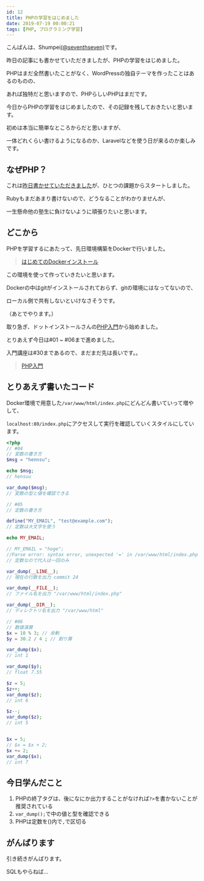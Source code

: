 ```yaml
---
id: 12
title: PHPの学習をはじめました
date: 2019-07-19 00:00:21
tags: [PHP, プログラミング学習]
---
```


こんばんは、Shumpei[(@seventhseven)](https://twitter.com/seventhseven)です。

昨日の記事にも書かせていただきましたが、PHPの学習をはじめました。

PHPはまだ全然書いたことがなく、WordPressの独自テーマを作ったことはあるのものの、

あれば独特だと思いますので、PHPらしいPHPはまだです。

今日からPHPの学習をはじめましたので、その記録を残しておきたいと思います。

初めは本当に簡単なところからだと思いますが、

一体どれくらい書けるようになるのか、Laravelなどを使う日が来るのか楽しみです。

## なぜPHP？

これは[昨日書かせていただきました](https://www.mb-js.tokyo/2019/07/17/recently-goal/#php-mysqldenoapurikai-fa)が、ひとつの課題からスタートしました。

Rubyもまだあまり書けないので、どうなることがわかりませんが、

一生懸命他の塾生に負けないように頑張りたいと思います。

## どこから

PHPを学習するにあたって、先日環境構築をDockerで行いました。

> [はじめてのDockerインストール](https://www.mb-js.tokyo/2019/07/13/docker-install/)

この環境を使って作っていきたいと思います。

Dockerの中はgitがインストールされておらず、gitの環境にはなってないので、

ローカル側で共有しないといけなさそうです。

（あとでやります。）

取り急ぎ、ドットインストールさんの[PHP入門](https://dotinstall.com/lessons/basic_php_v2)から始めました。

とりあえず今日は#01 ~ #06まで進めました。

入門講座は#30まであるので、まだまだ先は長いです。。

> [PHP入門](https://dotinstall.com/lessons/basic_php_v2)

## とりあえず書いたコード

Docker環境で用意した`/var/www/html/index.php`にどんどん書いていって増やして、

`localhost:80/index.php`にアクセスして実行を確認していくスタイルにしています。

```php
<?php
// #04
// 変数の書き方
$msg = "hennsu";

echo $msg;
// hensuu

var_dump($msg);
// 変数の型と値を確認できる

// #05
// 定数の書き方

define("MY_EMAIL", "test@example.com");
// 定数は大文字を使う

echo MY_EMAIL;

// MY_EMAIL = "hoge";
//Parse error: syntax error, unexpected '=' in /var/www/html/index.php on line 19
// 定数なので代入は一回のみ

var_dump(__LINE__);
// 現在の行数を出力 commit 24

var_dump(__FILE__);
// ファイル名を出力 "/var/www/html/index.php"

var_dump(__DIR__);
// ディレクトリ名を出力 "/var/www/html"

// #06
// 数値演算
$x = 10 % 3; // 余剰
$y = 30.2 / 4 ; // 割り算

var_dump($x);
// int 1

var_dump($y);
// float 7.55

$z = 5;
$z++;
var_dump($z);
// int 6

$z--;
var_dump($z);
// int 5


$x = 5;
// $x = $x + 2;
$x += 2;
var_dump($x);
// int 7
```

## 今日学んだこと

1. PHPの終了タグは、後になにか出力することがなければ`?>`を書かないことが推奨されている
1. `var_dump();`で中の値と型を確認できる
1. PHPは定数を()内で`,`で区切る

## がんばります

引き続きがんばります。

SQLもやらねば…
